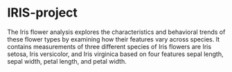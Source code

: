 # IRIS-project
The Iris flower analysis explores the characteristics and behavioral trends of these flower types by examining how their features vary across species. It contains measurements of three different species of Iris flowers are Iris setosa, Iris versicolor, and Iris virginica based on four features sepal length, sepal width, petal length, and petal width. 
